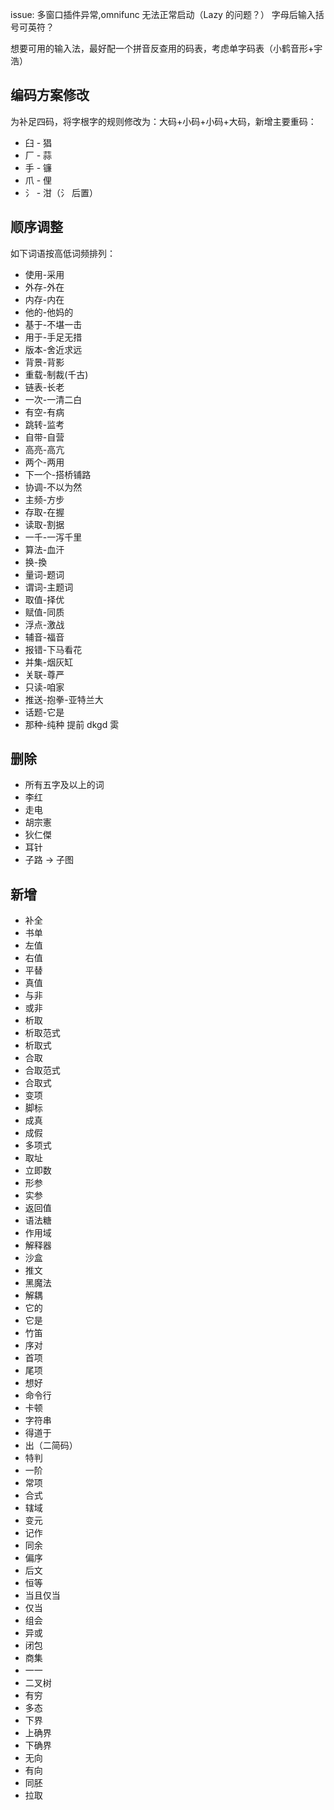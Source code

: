 issue: 多窗口插件异常,omnifunc 无法正常启动（Lazy 的问题？）
字母后输入括号可英符？

想要可用的输入法，最好配一个拼音反查用的码表，考虑单字码表（小鹤音形+宇浩）

## 编码方案修改

为补足四码，将字根字的规则修改为：大码+小码+小码+大码，新增主要重码：
- 臼 - 猖
- 厂 - 蒜
- 手 - 镰
- 爪 - 俚
- 氵 - 泔（氵 后置）

## 顺序调整

如下词语按高低词频排列：
- 使用-采用
- 外存-外在
- 内存-内在
- 他的-他妈的
- 基于-不堪一击
- 用于-手足无措
- 版本-舍近求远
- 背景-背影
- 重载-制裁(千古)
- 链表-长老
- 一次-一清二白
- 有空-有病
- 跳转-监考
- 自带-自营
- 高亮-高亢
- 两个-两用
- 下一个-搭桥铺路
- 协调-不以为然
- 主频-方步
- 存取-在握
- 读取-割据
- 一千-一泻千里
- 算法-血汗
- 换-換
- 量词-题词
- 谓词-主题词
- 取值-择优
- 赋值-同质
- 浮点-激战
- 辅音-福音
- 报错-下马看花
- 并集-烟灰缸
- 关联-尊严
- 只读-咱家
- 推送-抱拳-亚特兰大
- 话题-它是
- 那种-纯种
提前 dkgd 雵

## 删除

- 所有五字及以上的词
- 李红
- 走电
- 胡宗憲
- 狄仁傑
- 耳针
- 子路 -> 子图

## 新增

- 补全
- 书单
- 左值
- 右值
- 平替
- 真值
- 与非
- 或非
- 析取
- 析取范式
- 析取式
- 合取
- 合取范式
- 合取式
- 变项
- 脚标
- 成真
- 成假
- 多项式
- 取址
- 立即数
- 形参
- 实参
- 返回值
- 语法糖
- 作用域
- 解释器
- 沙盒
- 推文
- 黑魔法
- 解耦
- 它的
- 它是
- 竹笛
- 序对
- 首项
- 尾项
- 想好
- 命令行
- 卡顿
- 字符串
- 得道于
- 出（二简码）
- 特判
- 一阶
- 常项
- 合式
- 辖域
- 变元
- 记作 
- 同余
- 偏序
- 后文
- 恒等
- 当且仅当
- 仅当
- 组会
- 异或
- 闭包
- 商集
- 一一
- 二叉树
- 有穷
- 多态
- 下界
- 上确界
- 下确界
- 无向
- 有向
- 同胚
- 拉取

